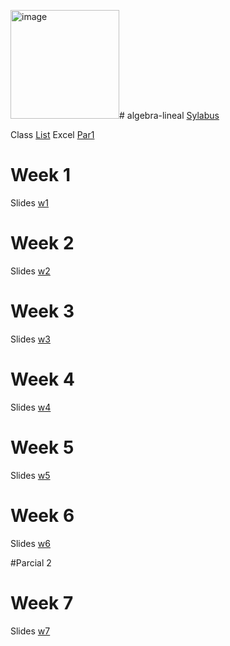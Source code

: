 <img width="174" alt="image" src="https://github.com/user-attachments/assets/6b877b59-4b53-4c2f-b997-7c8ca6b82800"># algebra-lineal
[Sylabus](https://github.com/adsoftsito/algebra-lineal/blob/main/sylabus_algebra_lineal.pdf)

Class [List](https://docs.google.com/spreadsheets/d/1zndomAMJJznwZJD-eLS4exSGYtmk4_rszro0GHjE-dE/edit?usp=sharing)
Excel [Par1](https://docs.google.com/spreadsheets/d/1m1NhV67dL288R6CV5k1vE9jefP3UP9LOWI7EE2qgc8g/edit?usp=sharing)

# Week 1
Slides [w1](https://docs.google.com/presentation/d/1HMYVROc-NFqlMsnX2VNYmtoYF9gXkEhKQP6I_XWnQnM/edit?usp=sharing)

# Week 2
Slides [w2](https://docs.google.com/presentation/d/1Ib4mndgfFcbM9bnWyVFD20n9amSdQLZzb57_KCHbDXk/edit?usp=sharing)

# Week 3
Slides [w3](https://docs.google.com/presentation/d/1Kb979skP4J6fAZZQQh7mn7D-7ZNmfci1gCBdTHdBGSc/edit?usp=sharing)

# Week 4
Slides [w4](https://docs.google.com/presentation/d/1BzJcKQuVLCQU3LXaC8PsCJsA76udg8YqKAMYq-zPLTE/edit?usp=sharing)

# Week 5
Slides [w5](https://github.com/adsoftsito/algebra-lineal/blob/main/operaciones_matrices_adicionales.pdf)

# Week 6
Slides [w6](https://docs.google.com/presentation/d/1MoL0pOzVxVSmosgjj-vt2RZHrDwjLDNO47vXTTSQVb8/edit?usp=sharing)

#Parcial 2

# Week 7
Slides [w7](https://docs.google.com/presentation/d/1JDQskgjy-WTR-LNI4eQTE_DN4xjYHScMAacJCCYD1og/edit?usp=sharing)
